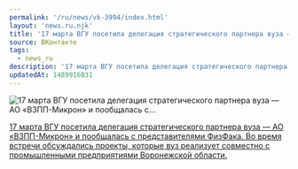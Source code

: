 ```yaml
---
permalink: '/ru/news/vk-3994/index.html'
layout: 'news.ru.njk'
title: '17 марта ВГУ посетила делегация стратегического партнера вуза — АО «ВЗПП-Микрон» и пообщалась с'
source: ВКонтакте
tags:
  - news_ru
description: '17 марта ВГУ посетила делегация стратегического партнера вуза — АО «ВЗПП-Микрон» и пообщалась с…'
updatedAt: 1489916031
---
```

![17 марта ВГУ посетила делегация стратегического партнера вуза — АО «ВЗПП-Микрон» и пообщалась с…](https://sun9-11.userapi.com/c626518/v626518481/5341a/LO-azFOZgAE.jpg)

[17 марта ВГУ посетила делегация стратегического партнера вуза — АО «ВЗПП-Микрон» и пообщалась с представителями ФизФака. Во время встречи обсуждались проекты, которые вуз реализует совместно с промышленными предприятиями Воронежской области.](http://www.vsu.ru/ru/news/feed/2017/03/8114)
